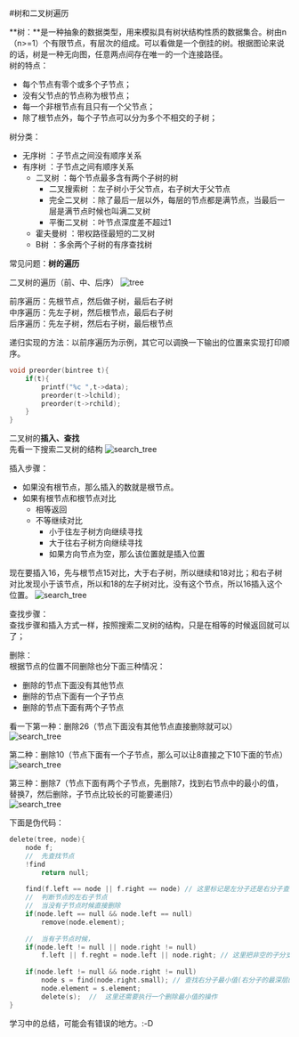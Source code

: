 #树和二叉树遍历

**树：**是一种抽象的数据类型，用来模拟具有树状结构性质的数据集合。树由n（n>=1）个有限节点，有层次的组成。可以看做是一个倒挂的树。根据图论来说的话，树是一种无向图，任意两点间存在唯一的一个连接路径。<br />
树的特点：

* 每个节点有零个或多个子节点；
* 没有父节点的节点称为根节点；
* 每一个非根节点有且只有一个父节点；
* 除了根节点外，每个子节点可以分为多个不相交的子树；

树分类：

* 无序树 ：子节点之间没有顺序关系
* 有序树 ：子节点之间有顺序关系
	* 二叉树	：每个节点最多含有两个子树的树
		* 二叉搜索树	：左子树小于父节点，右子树大于父节点
		* 完全二叉树	：除了最后一层以外，每层的节点都是满节点，当最后一层是满节点时候也叫满二叉树
		* 平衡二叉树 ：叶节点深度差不超过1
	* 霍夫曼树 ：带权路径最短的二叉树
	* B树 ：多余两个子树的有序查找树
	
	
常见问题：**树的遍历**

二叉树的遍历（前、中、后序）
![tree](http://ocaya4boy.bkt.clouddn.com/image/tree.jpeg?imageView2/0/w/200/h/250)

前序遍历：先根节点，然后做子树，最后右子树<br />
中序遍历：先左子树，然后根节点，最后右子树<br />
后序遍历：先左子树，然后右子树，最后根节点<br />

递归实现的方法：以前序遍历为示例，其它可以调换一下输出的位置来实现打印顺序。

```c
void preorder(bintree t){
    if(t){
        printf("%c ",t->data);
        preorder(t->lchild);
        preorder(t->rchild);
    }
}
```

二叉树的**插入、查找**<br />
先看一下搜索二叉树的结构
![search_tree](http://ocaya4boy.bkt.clouddn.com/image/2/search_tree.jpeg?imageView2/0/w/300)

插入步骤：

* 如果没有根节点，那么插入的数就是根节点。
* 如果有根节点和根节点对比
	* 相等返回
	* 不等继续对比
		* 小于往左子树方向继续寻找
		* 大于往右子树方向继续寻找
		* 如果方向节点为空，那么该位置就是插入位置
		  
现在要插入16，先与根节点15对比，大于右子树，所以继续和18对比；和右子树对比发现小于该节点，所以和18的左子树对比，没有这个节点，所以16插入这个位置。
![search_tree](http://ocaya4boy.bkt.clouddn.com/image/2/search_tree_1.jpeg?imageView2/0/w/300)

查找步骤：<br />
查找步骤和插入方式一样，按照搜索二叉树的结构，只是在相等的时候返回就可以了；

删除：<br />
根据节点的位置不同删除也分下面三种情况：<br />

* 删除的节点下面没有其他节点
* 删除的节点下面有一个子节点
* 删除的节点下面有两个子节点

看一下第一种：删除26（节点下面没有其他节点直接删除就可以）<br />
![search_tree](http://ocaya4boy.bkt.clouddn.com/image/2/search_tree_2.jpeg?imageView2/0/w/300)

第二种：删除10（节点下面有一个子节点，那么可以让8直接之下10下面的节点）<br />
![search_tree](http://ocaya4boy.bkt.clouddn.com/image/2/search_tree_3.jpeg?imageView2/0/w/300)

第三种：删除7（节点下面有两个子节点，先删除7，找到右节点中的最小的值，替换7，然后删除，子节点比较长的可能要递归）<br />
![search_tree](http://ocaya4boy.bkt.clouddn.com/image/2/search_tree_4.jpeg?imageView2/0/w/300)

下面是伪代码：

```c
delete(tree, node){
	node f;
	//	先查找节点
	!find
		return null;
		
	find(f.left == node || f.right == node)	// 这里标记是左分子还是右分子查找到
	//	判断节点的左右子节点
	//	当没有子节点时候直接删除
	if(node.left == null && node.left == null)
		remove(node.element);
	
	//	当有子节点时候，
	if(node.left != null || node.right != null)
		f.left || f.reght = node.left || node.right; // 这里把非空的子分支赋值给上面的标记的查找节点
		
	if(node.left != null && node.right != null)
		node s = find(node.right.small); //	查找右分子最小值(右分子的最深层的左分子值)
		node.element = s.element;
		delete(s);	//	这里还需要执行一个删除最小值的操作
}
```

学习中的总结，可能会有错误的地方。:-D
